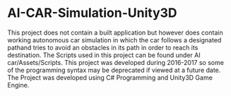 # AI-CAR-Simulation-Unity3D
This project does not contain a built application but however does contain working autonomous car simulation in which the car follows a designated pathand tries to avoid an obstacles in its path in order to reach its destination.
The Scripts used in this project can be found under AI car/Assets/Scripts.
This project was developed during 2016-2017 so some of the programming syntax may be deprecated if viewed at a future date.
The Project was developed using C# Programming and Unity3D Game Engine.
